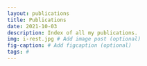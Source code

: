 ```yaml
---
layout: publications
title: Publications
date: 2021-10-03
description: Index of all my publications.
img: i-rest.jpg # Add image post (optional)
fig-caption: # Add figcaption (optional)
tags: #
---
```

